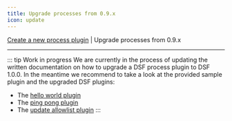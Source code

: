```yaml
---
title: Upgrade processes from 0.9.x
icon: update
---
```

 [Create a new process plugin](create.md) | Upgrade processes from 0.9.x

---

::: tip Work in progress
We are currently in the process of updating the written documentation on how to upgrade a DSF process plugin to DSF 1.0.0. In the meantime we recommend to take a look at the provided sample plugin and the upgraded DSF plugins:
- The [hello world plugin](https://github.com/datasharingframework/dsf-process-hello-world/tree/develop)
- The [ping pong plugin](https://github.com/datasharingframework/dsf-process-ping-pong)
- The [update allowlist plugin](https://github.com/datasharingframework/dsf-process-allow-list)
:::
